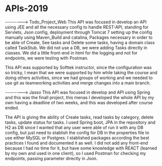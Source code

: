 # APIs-2019

---------> Todo_Project_Web
  This API was focused in develop an API using JEE and all the necessary config to handle REST-API, standing for Servlets, Json config, deployment through Tomcat 7 setting up the config manually using Maven_Build and catalina, Packages necessary in order to be able of Create, See tasks and Delete some tasks, having a domain class called TaskStub. We did not use a DB, we were adding Tasks directly in classes. We did a little front-end in html for the logging and not for endpoints, we were testing with Postman.
  
  This API was supported by Softtek instructor, since the configuration was so tricky, I mean that we were supported by him while taking the course and doing others activities, since we had groups of working and we needed to use git as teamworking activities and merge changes into a main branch.
  
 ---------> Jasso
  This API was focused in develop and API using Spring and this was the finall project, this menas I developed the whole API by my own having a deadline of two weeks, and this was developed after course ended. 
   
  The API is giving the ability of Create tasks, read tasks by category, delete tasks, update status for tasks. I used Spring boot, JPA in the repository and H2 as DB since I wanted that any user were able of run it with any DB config, but just need to stablish the config for DB in the properties file to use either MySQL or Postgres. I stablished packages according the best practices I found and documented it as well. I did not add any front-end because I had no time for it, but have some knowledge with REACT (learned by my own and used in one client), so I used Postman for checking my endpoints, passing parameter directly in Json.
